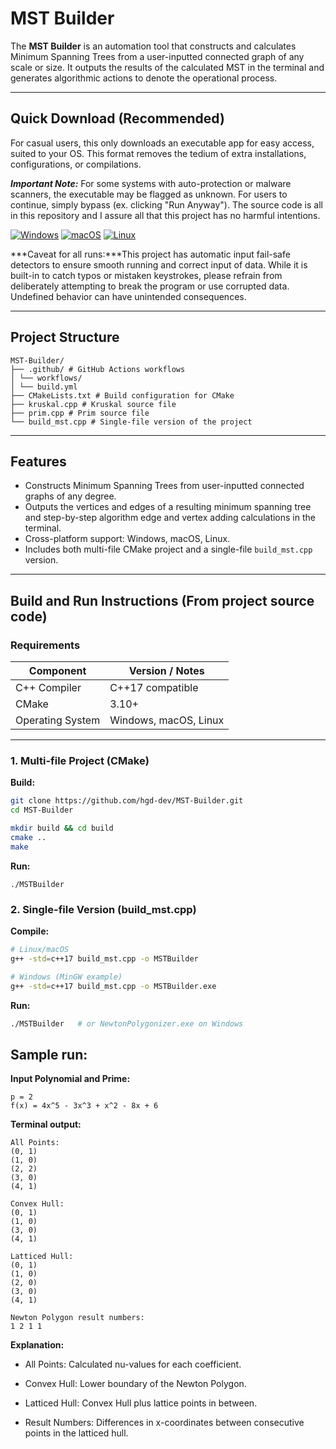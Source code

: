 # MST Builder

The **MST Builder** is an automation tool that constructs and calculates Minimum Spanning Trees from a user-inputted connected graph of any scale or size. It outputs the results of the calculated MST in the terminal and generates algorithmic actions to denote the operational process.

---

## Quick Download (Recommended)

For casual users, this only downloads an executable app for easy access, suited to your OS. This format removes the tedium of extra installations, configurations, or compilations.

***Important Note:*** For some systems with auto-protection or malware scanners, the executable may be flagged as unknown. For users to continue, simply bypass (ex. clicking "Run Anyway"). The source code is all in this repository and I assure all that this project has no harmful intentions.

[![Windows](https://img.shields.io/badge/Download-Windows-blue?style=for-the-badge&logo=windows)](https://github.com/hgd-dev/Newton-Polygonizer/actions/runs/17049459229/artifacts/3791626843)
[![macOS](https://img.shields.io/badge/Download-macOS-lightgrey?style=for-the-badge&logo=apple)](https://github.com/hgd-dev/Newton-Polygonizer/actions/runs/17049459229/artifacts/3791625169)
[![Linux](https://img.shields.io/badge/Download-Linux-yellow?style=for-the-badge&logo=linux)](https://github.com/hgd-dev/Newton-Polygonizer/actions/runs/17049459229/artifacts/3791624925)

***Caveat for all runs:***This project has automatic input fail-safe detectors to ensure smooth running and correct input of data. While it is built-in to catch typos or mistaken keystrokes, please refrain from deliberately attempting to break the program or use corrupted data. Undefined behavior can have unintended consequences.

---

## Project Structure

```
MST-Builder/
├── .github/ # GitHub Actions workflows
│ └── workflows/
│ └── build.yml
├── CMakeLists.txt # Build configuration for CMake
├── kruskal.cpp # Kruskal source file
├── prim.cpp # Prim source file
└── build_mst.cpp # Single-file version of the project
```

---

## Features

- Constructs Minimum Spanning Trees from user-inputted connected graphs of any degree.  
- Outputs the vertices and edges of a resulting minimum spanning tree and step-by-step algorithm edge and vertex adding calculations in the terminal.  
- Cross-platform support: Windows, macOS, Linux.  
- Includes both multi-file CMake project and a single-file `build_mst.cpp` version.  

---

## Build and Run Instructions (From project source code)

### **Requirements**

| Component                       | Version / Notes                          |
|---------------------------------|-----------------------------------------|
| C++ Compiler                     | C++17 compatible                         |
| CMake                            | 3.10+                                    |
| Operating System                 | Windows, macOS, Linux                    |

---

### **1. Multi-file Project (CMake)**

**Build:**

```bash
git clone https://github.com/hgd-dev/MST-Builder.git
cd MST-Builder

mkdir build && cd build
cmake ..
make
```

**Run:**

```
./MSTBuilder
```

### **2. Single-file Version (build_mst.cpp)**

**Compile:**

```bash
# Linux/macOS
g++ -std=c++17 build_mst.cpp -o MSTBuilder

# Windows (MinGW example)
g++ -std=c++17 build_mst.cpp -o MSTBuilder.exe
```

**Run:**

```bash
./MSTBuilder   # or NewtonPolygonizer.exe on Windows
```

## Sample run:

**Input Polynomial and Prime:**

```
p = 2
f(x) = 4x^5 - 3x^3 + x^2 - 8x + 6
```

**Terminal output:**

```
All Points:
(0, 1)
(1, 0)
(2, 2)
(3, 0)
(4, 1)

Convex Hull:
(0, 1)
(1, 0)
(3, 0)
(4, 1)

Latticed Hull:
(0, 1)
(1, 0)
(2, 0)
(3, 0)
(4, 1)

Newton Polygon result numbers:
1 2 1 1
```

**Explanation:**

- All Points: Calculated nu-values for each coefficient.

- Convex Hull: Lower boundary of the Newton Polygon.

- Latticed Hull: Convex Hull plus lattice points in between.


- Result Numbers: Differences in x-coordinates between consecutive points in the latticed hull.


